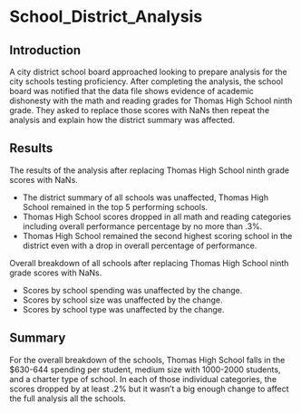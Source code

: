 # School_District_Analysis
## Introduction
A city district school board approached looking to prepare analysis for the city schools testing proficiency. After completing the analysis, the school board was notified that the data file shows evidence of academic dishonesty with the math and reading grades for Thomas High School ninth grade. They asked to replace those scores with NaNs then repeat the analysis and explain how the district summary was affected.
## Results
The results of the analysis after replacing Thomas High School ninth grade scores with NaNs.
 - The district summary of all schools was unaffected, Thomas High School remained in the top 5 performing schools.
 - Thomas High School scores dropped in all math and reading categories including overall performance percentage by no more than .3%.
 - Thomas High School remained the second highest scoring school in the district even with a drop in overall percentage of performance.

Overall breakdown of all schools after replacing Thomas High School ninth grade scores with NaNs.
 - Scores by school spending was unaffected by the change.
 - Scores by school size was unaffected by the change.
 - Scores by school type was unaffected by the change.
## Summary
For the overall breakdown of the schools, Thomas High School falls in the $630-644 spending per student, medium size with 1000-2000 students, and a charter type of school. In each of those individual categories, the scores dropped by at least .2% but it wasn’t a big enough change to affect the full analysis all the schools.
